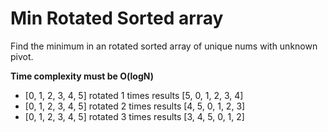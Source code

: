 # Min Rotated Sorted array

Find the minimum in an rotated sorted array of unique nums with unknown pivot. 

**Time complexity must be O(logN)**

- [0, 1, 2, 3, 4, 5] rotated 1 times results [5, 0, 1, 2, 3, 4]
- [0, 1, 2, 3, 4, 5] rotated 2 times results [4, 5, 0, 1, 2, 3]
- [0, 1, 2, 3, 4, 5] rotated 3 times results [3, 4, 5, 0, 1, 2]


